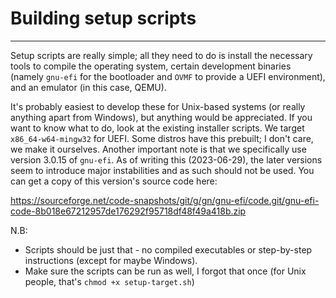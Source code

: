 # Building setup scripts
---
Setup scripts are really simple; all they need to do is install the necessary tools to compile the operating system, certain development binaries (namely `gnu-efi` for the bootloader and `OVMF` to provide a UEFI environment), and an emulator (in this case, QEMU).

It's probably easiest to develop these for Unix-based systems (or really anything apart from Windows), but anything would be appreciated. If you want to know what to do, look at the existing installer scripts. We target `x86_64-w64-mingw32` for UEFI. Some distros have this prebuilt; I don't care, we make it ourselves. Another important note is that we specifically use version 3.0.15 of `gnu-efi`. As of writing this (2023-06-29), the later versions seem to introduce major instabilities and as such should not be used. You can get a copy of this version's source code here:

https://sourceforge.net/code-snapshots/git/g/gn/gnu-efi/code.git/gnu-efi-code-8b018e67212957de176292f95718df48f49a418b.zip

N.B:
 - Scripts should be just that - no compiled executables or step-by-step instructions (except for maybe Windows).
 - Make sure the scripts can be run as well, I forgot that once (for Unix people, that's `chmod +x setup-target.sh`)